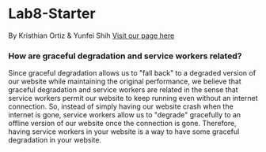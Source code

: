# Lab8-Starter

By Kristhian Ortiz & Yunfei Shih
[Visit our page here](https://klortiz13.github.io/ourLab8-Starter/)

### How are graceful degradation and service workers related?
Since graceful degradation allows us to "fall back" to a degraded version of our website while maintaining the original performance, we believe that graceful degradation and service workers are related in the sense that service workers permit our website to keep running even without an internet connection. So, instead of simply having our website crash when the internet is gone, service workers allow us to "degrade" gracefully to an offline version of our website once the connection is gone. 
Therefore, having service workers in your website is a way to have some graceful degradation in your website.

